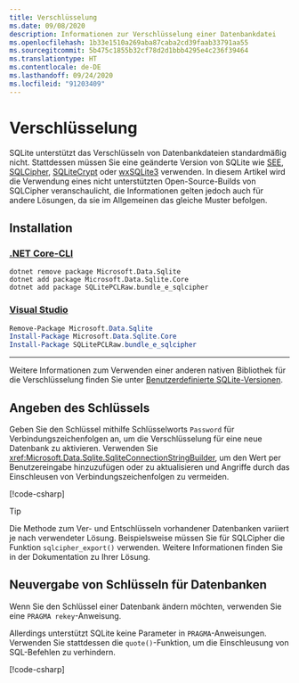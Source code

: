 ```yaml
---
title: Verschlüsselung
ms.date: 09/08/2020
description: Informationen zur Verschlüsselung einer Datenbankdatei
ms.openlocfilehash: 1b33e1510a269aba87caba2cd39faab33791aa55
ms.sourcegitcommit: 5b475c1855b32cf78d2d1bbb4295e4c236f39464
ms.translationtype: HT
ms.contentlocale: de-DE
ms.lasthandoff: 09/24/2020
ms.locfileid: "91203409"
---
```

# <a name="encryption"></a>Verschlüsselung

SQLite unterstützt das Verschlüsseln von Datenbankdateien standardmäßig nicht. Stattdessen müssen Sie eine geänderte Version von SQLite wie [SEE](https://www.hwaci.com/sw/sqlite/see.html), [SQLCipher](https://www.zetetic.net/sqlcipher/), [SQLiteCrypt](http://www.sqlite-crypt.com/) oder [wxSQLite3](https://utelle.github.io/wxsqlite3) verwenden. In diesem Artikel wird die Verwendung eines nicht unterstützten Open-Source-Builds von SQLCipher veranschaulicht, die Informationen gelten jedoch auch für andere Lösungen, da sie im Allgemeinen das gleiche Muster befolgen.

## <a name="installation"></a>Installation

### <a name="net-core-cli"></a>[.NET Core-CLI](#tab/netcore-cli)

```dotnetcli
dotnet remove package Microsoft.Data.Sqlite
dotnet add package Microsoft.Data.Sqlite.Core
dotnet add package SQLitePCLRaw.bundle_e_sqlcipher
```

### <a name="visual-studio"></a>[Visual Studio](#tab/visual-studio)

``` PowerShell
Remove-Package Microsoft.Data.Sqlite
Install-Package Microsoft.Data.Sqlite.Core
Install-Package SQLitePCLRaw.bundle_e_sqlcipher
```

---

Weitere Informationen zum Verwenden einer anderen nativen Bibliothek für die Verschlüsselung finden Sie unter [Benutzerdefinierte SQLite-Versionen](custom-versions.md).

## <a name="specify-the-key"></a>Angeben des Schlüssels

Geben Sie den Schlüssel mithilfe Schlüsselworts `Password` für Verbindungszeichenfolgen an, um die Verschlüsselung für eine neue Datenbank zu aktivieren. Verwenden Sie <xref:Microsoft.Data.Sqlite.SqliteConnectionStringBuilder>, um den Wert per Benutzereingabe hinzuzufügen oder zu aktualisieren und Angriffe durch das Einschleusen von Verbindungszeichenfolgen zu vermeiden.

[!code-csharp[](../../../../samples/snippets/standard/data/sqlite/EncryptionSample/Program.cs?name=snippet_ConnectionStringBuilder)]

> [!TIP]
> Die Methode zum Ver- und Entschlüsseln vorhandener Datenbanken variiert je nach verwendeter Lösung. Beispielsweise müssen Sie für SQLCipher die Funktion `sqlcipher_export()` verwenden. Weitere Informationen finden Sie in der Dokumentation zu Ihrer Lösung.

## <a name="rekeying-the-database"></a>Neuvergabe von Schlüsseln für Datenbanken

Wenn Sie den Schlüssel einer Datenbank ändern möchten, verwenden Sie eine `PRAGMA rekey`-Anweisung.

Allerdings unterstützt SQLite keine Parameter in `PRAGMA`-Anweisungen. Verwenden Sie stattdessen die `quote()`-Funktion, um die Einschleusung von SQL-Befehlen zu verhindern.

[!code-csharp[](../../../../samples/snippets/standard/data/sqlite/EncryptionSample/Program.cs?name=snippet_Rekey)]
